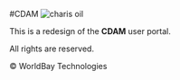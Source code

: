 #CDAM
 ![charis oil](/home/segun/Documents/charisoilDashboardRedesign/assets/LOGO.png "Charis Oil")

This is a redesign of the **CDAM** user portal.

All rights are reserved.

&copy; WorldBay Technologies
